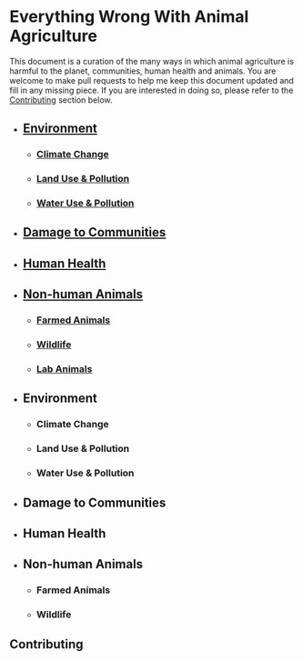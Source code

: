 # Everything Wrong With Animal Agriculture

This document is a curation of the many ways in which animal agriculture is harmful to the planet, communities, human health and animals. You are welcome to make pull requests to help me keep this document updated and fill in any missing piece. If you are interested in doing so, please refer to the [Contributing](#contributing) section below.

- ## [Environment](#env)
  - ### [Climate Change](#climate)
  - ### [Land Use & Pollution](#land-use)
  - ### [Water Use & Pollution](#water-use)
- ## [Damage to Communities]()
- ## [Human Health]()
- ## [Non-human Animals]()

  - ### [Farmed Animals]()
  - ### [Wildlife]()
  - ### [Lab Animals]()

- ## <a name="env"></a>Environment
  - ### <a name="climate"></a>Climate Change
  - ### <a name="land-use"></a>Land Use & Pollution
  - ### <a name=""></a>Water Use & Pollution
- ## <a name=""></a>Damage to Communities

- ## <a name=""></a>Human Health
- ## <a name=""></a>Non-human Animals
  - ### <a name=""></a>Farmed Animals
  - ### <a name=""></a>Wildlife
  <!-- - ### <a name=""></a>Lab Animals //-->

## Contributing
